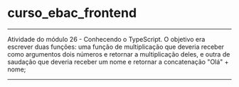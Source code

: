# curso_ebac_frontend

---

Atividade do módulo 26 - Conhecendo o TypeScript. O objetivo era escrever duas funções: uma função de multiplicação que deveria receber como argumentos dois números e retornar a multiplicação deles, e outra de saudação que deveria receber um nome e retornar a concatenação "Olá" + nome;

---
